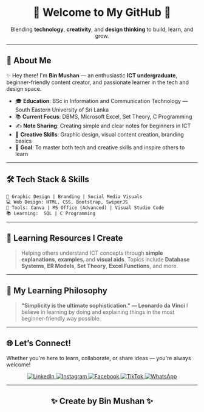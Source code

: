<div align="center">

  <h1>🚀 <strong>Welcome to My GitHub</strong> 🚀</h1>
  <p>
    Blending <strong>technology</strong>, <strong>creativity</strong>, and <strong>design thinking</strong> to build, learn, and grow.
  </p>

</div>

---

## 🌟 About Me

✨ Hey there! I'm **Bin Mushan** — an enthusiastic **ICT undergraduate**, beginner-friendly content creator, and passionate learner in the tech and design space.

* 🎓 **Education**: BSc in Information and Communication Technology
  — South Eastern University of Sri Lanka
* 📚 **Current Focus**: DBMS, Microsoft Excel, Set Theory, C Programming
* ✍️ **Note Sharing**: Creating simple and clear notes for beginners in ICT
* 🎨 **Creative Skills**: Graphic design, visual content creation, branding basics
* 🚀 **Goal**: To master both tech and creative skills and inspire others to learn

---

## 🛠️ Tech Stack & Skills

```txt
🎨 Graphic Design | Branding | Social Media Visuals
💻 Web Design: HTML, CSS, Bootstrap, SwiperJS
🧰 Tools: Canva | MS Office (Advanced) | Visual Studio Code
📚 Learning:  SQL | C Programming
```

---

## 📘 Learning Resources I Create

> Helping others understand ICT concepts through **simple explanations**, **examples**, and **visual aids**.
> Topics include **Database Systems**, **ER Models**, **Set Theory**, **Excel Functions**, and more.

---

## 🎨 My Learning Philosophy

> **"Simplicity is the ultimate sophistication." — Leonardo da Vinci**
> I believe in learning by doing and explaining things in the most beginner-friendly way possible.

---

## 🌐 Let’s Connect!

Whether you're here to learn, collaborate, or share ideas — you're always welcome!

<div align="center">
  <a href="https://www.linkedin.com/in/binmushan" target="_blank">
    <img src="https://img.shields.io/badge/LinkedIn-0077B5?style=for-the-badge&logo=linkedin&logoColor=white" alt="LinkedIn">
  </a>
  <a href="https://www.instagram.com/mmb_mushan/profilecard/?igsh=ZGp2Y2R5bWJmbTNz" target="_blank">
    <img src="https://img.shields.io/badge/Instagram-E4405F?style=for-the-badge&logo=instagram&logoColor=white" alt="Instagram">
  </a>
  <a href="https://www.facebook.com/share/17s297jSZE/?mibextid=JRoKGi" target="_blank">
    <img src="https://img.shields.io/badge/Facebook-1877F2?style=for-the-badge&logo=facebook&logoColor=white" alt="Facebook">
  </a>
  <a href="https://www.tiktok.com/@mmb_mushan?_t=ZS-8s6ZJDTI04l&_r=1" target="_blank">
    <img src="https://img.shields.io/badge/TikTok-000000?style=for-the-badge&logo=tiktok&logoColor=white" alt="TikTok">
  </a>
  <a href="http://wa.me/94754005152" target="_blank">
    <img src="https://img.shields.io/badge/WhatsApp-25D366?style=for-the-badge&logo=whatsapp&logoColor=white" alt="WhatsApp">
  </a>
</div>

---

<div align="center">
  <h2>✨ Create by Bin Mushan ✨</h2>
</div>
